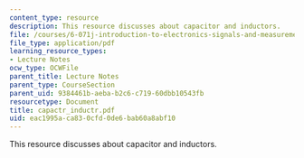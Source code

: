 ```yaml
---
content_type: resource
description: This resource discusses about capacitor and inductors.
file: /courses/6-071j-introduction-to-electronics-signals-and-measurement-spring-2006/eac1995aca830cfd0de6bab60a8abf10_capactr_inductr.pdf
file_type: application/pdf
learning_resource_types:
- Lecture Notes
ocw_type: OCWFile
parent_title: Lecture Notes
parent_type: CourseSection
parent_uid: 9384461b-aeba-b2c6-c719-60dbb10543fb
resourcetype: Document
title: capactr_inductr.pdf
uid: eac1995a-ca83-0cfd-0de6-bab60a8abf10
---
```

This resource discusses about capacitor and inductors.